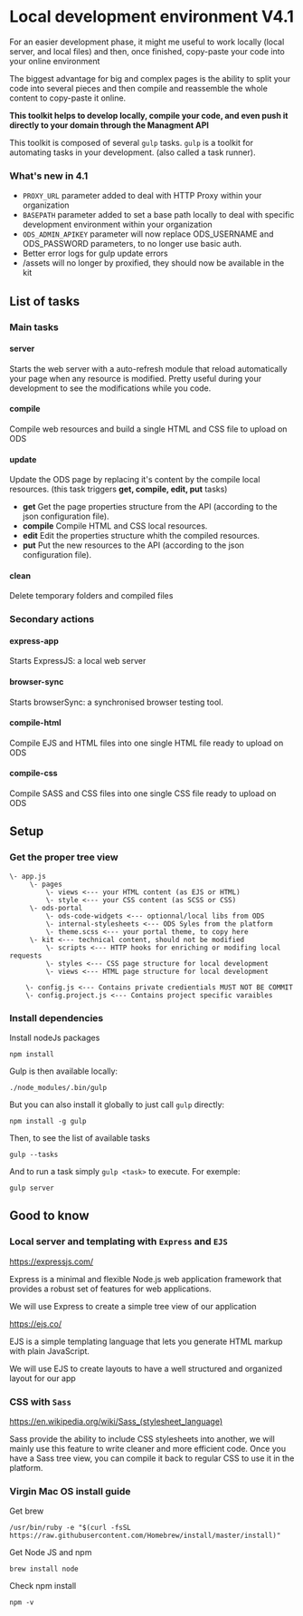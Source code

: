# Local development environment V4.1

For an easier development phase, it might me useful to work locally (local server, and local files) and then, once finished, copy-paste your code into your online environment

The biggest advantage for big and complex pages is the ability to split your code into several pieces and then compile and reassemble the whole content to copy-paste it online.

**This toolkit helps to develop locally, compile your code, and even push it directly to your domain through the Managment API** 

This toolkit is composed of several `gulp` tasks. `gulp` is a toolkit for automating tasks in your development. (also called a task runner).

### What's new in 4.1

 - `PROXY_URL` parameter added to deal with HTTP Proxy within your organization
 - `BASEPATH` parameter added to set a base path locally to deal with specific development environment within your organization
 - `ODS_ADMIN_APIKEY` parameter will now replace ODS_USERNAME and ODS_PASSWORD parameters, to no longer use basic auth. 
 - Better error logs for gulp update errors
 - /assets will no longer by proxified, they should now be available in the kit

## List of tasks

### Main tasks

#### **server**

Starts the web server with a auto-refresh module that reload automatically your page when any resource is modified.
Pretty useful during your development to see the modifications while you code.

#### **compile**

Compile web resources and build a single HTML and CSS file to upload on ODS

#### **update**

Update the ODS page by replacing it's content by the compile local resources. 
(this task triggers **get, compile, edit, put** tasks)

* **get** Get the page properties structure from the API (according to the json configuration file).
* **compile** Compile HTML and CSS local resources.
* **edit** Edit the properties structure whith the compiled resources.
* **put** Put the new resources to the API (according to the json configuration file).


#### **clean**

Delete temporary folders and compiled files


### Secondary actions 

#### **express-app**

Starts ExpressJS: a local web server
 
#### **browser-sync**

Starts browserSync: a synchronised browser testing tool.

#### **compile-html**

Compile EJS and HTML files into one single HTML file ready to upload on ODS

#### **compile-css**

Compile SASS and CSS files into one single CSS file ready to upload on ODS




## Setup


### Get the proper tree view

```
\- app.js
     \- pages
         \- views <--- your HTML content (as EJS or HTML)
         \- style <--- your CSS content (as SCSS or CSS)
     \- ods-portal
         \- ods-code-widgets <--- optionnal/local libs from ODS
         \- internal-stylesheets <--- ODS Syles from the platform
         \- theme.scss <--- your portal theme, to copy here
     \- kit <--- technical content, should not be modified 
         \- scripts <--- HTTP hooks for enriching or modifing local requests
         \- styles <--- CSS page structure for local development
         \- views <--- HTML page structure for local development

    \- config.js <--- Contains private credientials MUST NOT BE COMMIT
    \- config.project.js <--- Contains project specific varaibles
```

### Install dependencies

Install nodeJs packages
```
npm install
```

Gulp is then available locally:
```
./node_modules/.bin/gulp
```

But you can also install it globally to just call `gulp` directly:
```
npm install -g gulp
```

Then, to see the list of available tasks
```
gulp --tasks 
```

And to run a task simply `gulp <task>` to execute. For exemple:
```
gulp server
```



## Good to know

### Local server and templating with `Express` and `EJS`

https://expressjs.com/

Express is a minimal and flexible Node.js web application framework that provides a robust set of features for web applications.

We will use Express to create a simple tree view of our application

https://ejs.co/

EJS is a simple templating language that lets you generate HTML markup with plain JavaScript.

We will use EJS to create layouts to have a well structured and organized layout for our app


### CSS with `Sass`

https://en.wikipedia.org/wiki/Sass_(stylesheet_language)

Sass provide the ability to include CSS stylesheets into another, we will mainly use this feature to write cleaner and more efficient code.
Once you have a Sass tree view, you can compile it back to regular CSS to use it in the platform.


### Virgin Mac OS install guide

Get brew 

```
/usr/bin/ruby -e "$(curl -fsSL https://raw.githubusercontent.com/Homebrew/install/master/install)"
```

Get Node JS and npm

```
brew install node
```

Check npm install

```
npm -v
```
